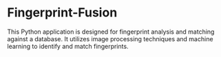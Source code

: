 # Fingerprint-Fusion
This Python application is designed for fingerprint analysis and matching against a database. It utilizes image processing techniques and machine learning to identify and match fingerprints.

